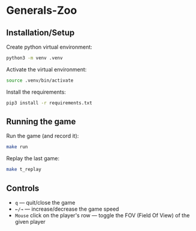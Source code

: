 # Generals-Zoo

## Installation/Setup

Create python virtual environment:
```sh
python3 -m venv .venv
```

Activate the virtual environment:
```sh
source .venv/bin/activate
```

Install the requirements:
```sh
pip3 install -r requirements.txt
```

## Running the game

Run the game (and record it):
```sh
make run
```

Replay the last game:
```sh
make t_replay
```

## Controls
- `q` — quit/close the game
- `←/→` — increase/decrease the game speed
- `Mouse` click on the player's row — toggle the FOV (Field Of View) of the given player
